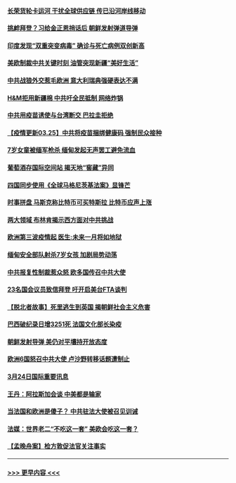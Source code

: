 #### [长荣货轮卡运河 干扰全球供应链 传已沿河岸线移动](../pages/prog202/a103081026.md?t=03251351) 
#### [挑衅拜登？习给金正恩捎话后 朝鲜发射弹道导弹](../pages/prog202/a103081014.md?t=03251351) 
#### [印度发现“双重突变病毒” 确诊与死亡病例双创新高](../pages/prog202/a103081001.md?t=03251351) 
#### [美欧制裁中共关键时刻 油管突现新疆“美好生活”](../pages/prog202/a103080979.md?t=03251351) 
#### [中共战狼外交惹毛欧洲 意大利瑞典强硬表达不满](../pages/prog202/a103080965.md?t=03251351) 
#### [H&M拒用新疆棉 中共吁全民抵制 网络炸锅](../pages/prog202/a103080945.md?t=03251351) 
#### [中共用疫苗诱使与台湾断交 巴拉圭拒绝](../pages/prog202/a103080841.md?t=03251351) 
#### [【疫情更新03.25】中共将疫苗捆绑健康码 强制民众接种](../pages/prog202/a103078521.md?t=03251351) 
#### [7岁女童被缅军枪杀 缅甸发起无声罢工避免流血](../pages/prog202/a103080811.md?t=03251351) 
#### [葡萄酒存国际空间站 揭天地“窖藏”异同](../pages/prog202/a103080837.md?t=03251351) 
#### [四国同步使用《全球马格尼茨基法案》显锋芒](../pages/prog202/a103080868.md?t=03251351) 
#### [时事拼盘 马斯克称比特币可买特斯拉 比特币应声上涨](../pages/prog202/a103080839.md?t=03251351) 
#### [两大领域 布林肯揭示西方面对中共挑战](../pages/prog202/a103080859.md?t=03251351) 
#### [欧洲第三波疫情起 医生:未来一月将如地狱](../pages/prog202/a103080854.md?t=03251351) 
#### [缅甸安全部队射杀7岁女孩 加剧局势动荡](../pages/prog202/a103080812.md?t=03251351) 
#### [中共报复性制裁惹众怒 欧多国传召中共大使](../pages/prog202/a103080745.md?t=03251351) 
#### [23名国会议员致信拜登 吁开启美台FTA谈判](../pages/prog202/a103080758.md?t=03251351) 
#### [【脱北者故事】死里逃生到英国 揭朝鲜社会主义危害](../pages/prog202/a103080677.md?t=03251351) 
#### [巴西破纪录日增3251死 法国文化部长染疫](../pages/prog202/a103080654.md?t=03251351) 
#### [朝鲜发射导弹 美仍对平壤持开放态度](../pages/prog202/a103080624.md?t=03251351) 
#### [欧洲6国怒召中共大使 卢沙野转移话题遭制止](../pages/prog202/a103080435.md?t=03251351) 
#### [3月24日国际重要讯息](../pages/prog202/a103080423.md?t=03251351) 
#### [王丹：阿拉斯加会谈 中美都是输家](../pages/prog202/a103080344.md?t=03251351) 
#### [当法国和欧洲是傻子？ 中共驻法大使被召见训诫](../pages/prog202/a103080119.md?t=03251351) 
#### [法媒：世界老二“不吃这一套” 美欧会吃这一套？](../pages/prog202/a103080303.md?t=03251351) 
#### [【孟晚舟案】检方敦促法官关注事实](../pages/prog202/a103080301.md?t=03251351) 

----
#### [ >>> 更早内容 <<< ](../indexes/prog202-earlier.md)
